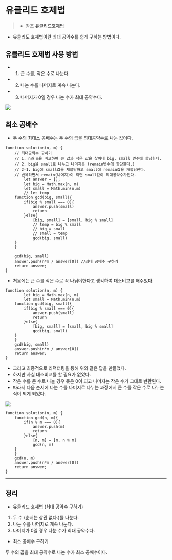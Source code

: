# 유클리드 호제법 
> * 참조 [유클리드호제법](https://www.youtube.com/watch?v=R1gxRwXRpMQ)

* 유클리도 호제법이란 최대 공약수를 쉽게 구하는 방법이다.

## 유클리드 호제법 사용 방법

* 1. 큰 수를, 작은 수로 나눈다.

* 2. 나눈 수를 나머지로 계속 나눈다.

* 3. 나머지가 0일 경우 나눈 수가 최대 공약수다.

 ![](https://github.com/anotheranotherhoon/TIL/blob/master/Algorithm/img/euclide1.jpg?raw=true)


## 최소 공배수
* 두 수의 최대소 공배수는 두 수의 곱을 최대공약수로 나눈 값이다.  

```
function solution(n, m) {
    // 최대공약수 구하기
    // 1. n과 m을 비교하여 큰 값과 작은 값을 찾아내 big, small 변수에 할당한다.
    // 2. big을 small로 나누고 나머지를 (remain변수에 할당한다.)
    // 2-1. big에 small값을 재할당하고 small에 remain값을 재할당한다.
    // 반복하면서 remain(나머지)이 되면 small값이 최대공약수가된다.
        let answer = [];
        let big = Math.max(n, m)
        let small = Math.min(n,m)
        // let temp 
    function gcd(big, small){
        if(big % small === 0){
            answer.push(small)
            return
        }else{
            [big, small] = [small, big % small]
            // temp = big % small
            // big = small
            // small = temp
            gcd(big, small)
    }
    }
    
    gcd(big, small)
    answer.push(n*m / answer[0]) //최대 공배수 구하기
    return answer;
}
```
* 처음에는 큰 수를 작은 수로 꼭 나눠야한다고 생각하여 대소비교를 해주었다.
```
function solution(n, m) {
        let big = Math.max(n, m)
        let small = Math.min(n,m)
    function gcd(big, small){
        if(big % small === 0){
            answer.push(small)
            return
        }else{
            [big, small] = [small, big % small]
            gcd(big, small)
    }
    }
    gcd(big, small)
    answer.push(n*m / answer[0])
    return answer;
}
```
* 그리고 최종적으로 리팩터링을 통해 위와 같은 답을 만들었다. 
* 하지만 사실 대소비교를 할 필요가 없었다.
* 작은 수를 큰 수로 나눌 경우 몫은 0이 되고 나머지는 작은 수가 그대로 반환된다. 
* 따라서 다음 순서에 나눈 수를 나머지로 나누는 과정에서 큰 수를 작은 수로 나누는 식이 되게 되있다. 

 ![]((https://github.com/anotheranotherhoon/TIL/blob/master/Algorithm/img/euclide2.jpeg?raw=true))

```
function solution(n, m) {
    function gcd(n, m){
        if(n % m === 0){
            answer.push(m)
            return
        }else{
            [n, m] = [m, n % m]
            gcd(n, m)
    }
    }
    gcd(n, m)
    answer.push(n*m / answer[0])
    return answer;
}
```

---

## 정리 
* 유클리드 호제법 (최대 공약수 구하기)
1. 두 수 (순서는 상관 없다.)를 나눈다. 
2. 나눈 수를 나머지로 계속 나눈다.
3. 나머지가 0일 경우 나눈 수가 최대 공약수다.

* 최소 공배수 구하기

두 수의 곱을 최대 공약수로 나눈 수가 최소 공배수이다.